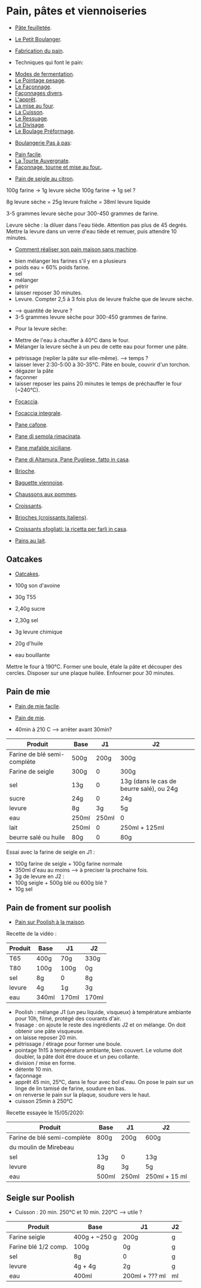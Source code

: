# Pain, pâtes et viennoiseries

 * [Pâte feuilletée](http://www.marmiton.org/recettes/recette_pate-feuilletee_20642.aspx).

 * [Le Petit Boulanger](http://lepetitboulanger.com/index.htm).
 * [Fabrication du pain](https://fr.wikipedia.org/wiki/Fabrication_du_pain).
 * Techniques qui font le pain:
  + [Modes de fermentation](https://www.youtube.com/watch?v=Whc2JJnAFGU).
  + [Le Pointage pesage](https://www.youtube.com/watch?v=NX6dQzJXVoY).
  + [Le Façonnage](https://www.youtube.com/watch?v=PWjSa6xBwtw).
  + [Façonnages divers](https://www.youtube.com/watch?v=Et-0CkiOfR4).
  + [L'apprêt](https://www.youtube.com/watch?v=Ru562dfRFSg).
  + [La mise au four](https://www.youtube.com/watch?v=4NLKLZVLzQA).
  + [La Cuisson](https://www.youtube.com/watch?v=2q24hiVzPWE).
  + [Le Ressuage](https://www.youtube.com/watch?v=utkHgk5Z0YU).
  + [Le Divisage](https://www.youtube.com/watch?v=Ru2XLjXQfuE).
  + [Le Boulage Préformage](https://www.youtube.com/watch?v=zqsnz6XXqVs).
 * [Boulangerie Pas à pas](https://www.youtube.com/channel/UCyukUh-uOQJE6YqedFTkQlw):
  + [Pain facile](https://www.youtube.com/watch?v=GmgccO5yDOk).
  + [La Tourte Auvergnate](https://www.youtube.com/watch?v=1fHzga2ZL9o).
  + [Façonnage, tourne et mise au four.](https://www.youtube.com/watch?v=WdROz5L2n5Y).
  * [Pain de seigle au citron](https://www.youtube.com/watch?v=QhCXDNDY6w4).

  100g farine -> 1g levure sèche
  100g farine -> 1g sel ?

8g levure sèche = 25g levure fraîche = 38ml levure liquide

3-5 grammes levure sèche pour 300-450 grammes de farine.

Levure sèche : la diluer dans l'eau tiède. Attention pas plus de 45 degrés.
	Mettre la levure dans un verre d'eau tiède et remuer, puis attendre 10 minutes.

 * [Comment réaliser son pain maison sans machine](https://madame.lefigaro.fr/cuisine/conseils-et-etapes-pour-realiser-son-pain-maison-sans-machine-101016-117222).
  + bien mélanger les farines s'il y en a plusieurs
  + poids eau = 60% poids farine.
  + sel
  + mélanger
  + pétrir
  + laisser reposer 30 minutes.
  + Levure. Compter 2,5 à 3 fois plus de levure fraîche que de levure sèche.
   - --> quantité de levure ?
   - 3-5 grammes levure sèche pour 300-450 grammes de farine.
  + Pour la levure sèche:
   - Mettre de l'eau à chauffer à 40°C dans le four.
   - Mélanger la levure sèche à un peu de cette eau pour former une pâte.
  + pétrissage (replier la pâte sur elle-même). --> temps ?
  + laisser lever 2:30-5:00 à 30-35°C. Pâte en boule, couvrir d'un torchon. 
  + dégazer la pâte
  + façonner
  + laisser reposer les pains 20 minutes le temps de préchauffer le four (~240°C).

 * [Focaccia](https://ricette.giallozafferano.it/Focaccia.html).
 * [Focaccia integrale](https://ricette.giallozafferano.it/Focaccia-integrale.html).

 * [Pane cafone](http://ricette.giallozafferano.it/Pane-cafone.html).
 * [Pane di semola rimacinata](http://www.misya.info/ricetta/pane-di-semola-rimacinata.htm).
 * [Pane mafalde siciliane](http://ricette.giallozafferano.it/Mafalde-siciliane.html).
 * [Pane di Altamura, Pane Pugliese, fatto in casa](https://www.chefstefanobarbato.com/ita/ricette/pane-di-altamura-pane-pugliese-fatto-in-casa/).

 * [Brioche](https://www.marmiton.org/recettes/recette_brioche-de-micheline-26eme-rencontre_40232.aspx).
 * [Baguette viennoise](http://www.marmiton.org/recettes/recette_baguette-viennoise_30706.aspx).

 * [Chaussons aux pommes](http://www.marmiton.org/recettes/recette_chausson-aux-pommes-maison_16812.aspx).
 * [Croissants](https://www.meilleurduchef.com/fr/recette/croissant-facile.html).
 * [Brioches (croissants italiens)](https://ricette.giallozafferano.it/Brioches.html).
 * [Croissants sfogliati: la ricetta per farli in casa](https://video.cookist.it/video/an/Xnna_-SwH3PFLOiT).
 * [Pains au lait](http://www.marmiton.org/recettes/recette_petits-pain-au-lait-maison_220199.aspx).

## Oatcakes

 * [Oatcakes](https://www.allrecipes.com/recipe/257958/oatcakes/).

 * 100g son d'avoine
 * 30g T55
 * 2,40g sucre
 * 2,30g sel
 * 3g levure chimique
 * 20g d'huile
 * eau bouillante

Mettre le four à 190°C.
Former une boule, étale la pâte et découper des cercles.
Disposer sur une plaque huilée.
Enfourner pour 30 minutes.

## Pain de mie

 * [Pain de mie facile](https://www.youtube.com/watch?v=53ZWarr0Yyg).
 * [Pain de mie](https://cuisine.journaldesfemmes.fr/recette/309493-pain-de-mie).

 * 40min à 210 C --> arrêter avant 30min?

Produit                     | Base  | J1    | J2
--------------------------- | ----- | ----- | ----
Farine de blé semi-complète | 500g  | 200g  | 300g
Farine de seigle            | 300g  | 0     | 300g
sel                         | 13g   | 0     | 13g (dans le cas de beurre salé), ou 24g
sucre                       | 24g   | 0     | 24g
levure                      | 8g    | 3g    | 5g
eau                         | 250ml | 250ml | 0
lait                        | 250ml | 0     | 250ml + 125ml
beurre salé ou huile        | 80g   | 0     | 80g

Essai avec la farine de seigle en J1 :
 * 100g farine de seigle + 100g farine normale
 * 350ml d'eau au moins --> à preciser la prochaine fois.
 * 3g de levure
en J2 :
 * 100g seigle + 500g blé ou 600g blé ?
 * 10g sel

## Pain de froment sur poolish

 * [Pain sur Poolish à la maison](https://www.youtube.com/watch?v=Me7tGobX-Gw).

Recette de la vidéo :

Produit   | Base  | J1    | J2
--------- | ----- | ----- | ----
T65       | 400g  | 70g   | 330g
T80       | 100g  | 100g  | 0g
sel       | 8g    | 0     | 8g
levure    | 4g    | 1g    | 3g
eau       | 340ml | 170ml | 170ml

 * Poolish : mélange J1 (un peu liquide, visqueux) à température ambiante pour 10h, filmé, protégé des courants d'air.
 * frasage : on ajoute le reste des ingrédients J2 et on mélange. On doit obtenir une pâte visqueuse.
 * on laisse reposer 20 min.
 * pétrissage / étirage pour former une boule.
 * pointage 1h15 à température ambiante, bien couvert. Le volume doit doubler, la pâte doit être douce et un peu collante.
 * division / mise en forme.
 * détente 10 min.
 * façonnage
 * apprêt 45 min, 25°C, dans le four avec bol d'eau. On pose le pain sur un linge de lin tamisé de farine, soudure en bas.
 * on renverse le pain sur la plaque, soudure vers le haut.
 * cuisson 25min à 250°C

Recette essayée le 15/05/2020:

Produit                     | Base  | J1    | J2
--------------------------- | ----- | ----- | ----
Farine de blé semi-complète | 800g  | 200g  | 600g
du moulin de Mirebeau       |       |       |     
sel                         | 13g   | 0     | 13g
levure                      | 8g    | 3g    | 5g
eau                         | 500ml | 250ml | 250ml + 15 ml

## Seigle sur Poolish

  * Cuisson : 20 min. 250°C et 10 min. 220°C --> utile ?

Produit              | Base           | J1             | J2
-------------------- | -------------- | -------------- | ----
Farine seigle        | 400g + ~250 g  | 200g           |    g
Farine blé 1/2 comp. | 100g           |   0g           |    g
sel                  |   8g           |   0            |    g
levure               |   4g + 4g      |   2g           |    g
eau                  | 400ml          | 200ml + ??? ml |    ml


